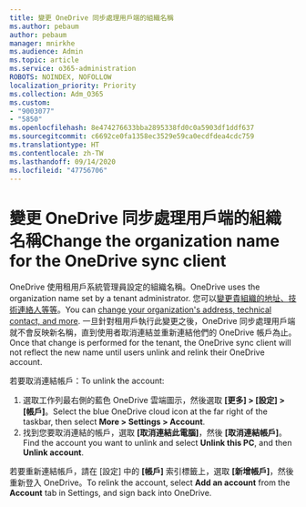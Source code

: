 ```yaml
---
title: 變更 OneDrive 同步處理用戶端的組織名稱
ms.author: pebaum
author: pebaum
manager: mnirkhe
ms.audience: Admin
ms.topic: article
ms.service: o365-administration
ROBOTS: NOINDEX, NOFOLLOW
localization_priority: Priority
ms.collection: Adm_O365
ms.custom:
- "9003077"
- "5850"
ms.openlocfilehash: 8e474276633bba2895338fd0c0a5903df1ddf637
ms.sourcegitcommit: c6692ce0fa1358ec3529e59ca0ecdfdea4cdc759
ms.translationtype: HT
ms.contentlocale: zh-TW
ms.lasthandoff: 09/14/2020
ms.locfileid: "47756706"
---
```

# <a name="change-the-organization-name-for-the-onedrive-sync-client"></a><span data-ttu-id="5ee7b-102">變更 OneDrive 同步處理用戶端的組織名稱</span><span class="sxs-lookup"><span data-stu-id="5ee7b-102">Change the organization name for the OneDrive sync client</span></span>

<span data-ttu-id="5ee7b-103">OneDrive 使用租用戶系統管理員設定的組織名稱。</span><span class="sxs-lookup"><span data-stu-id="5ee7b-103">OneDrive uses the organization name set by a tenant administrator.</span></span>  <span data-ttu-id="5ee7b-104">您可以[變更貴組織的地址、技術連絡人等等](https://docs.microsoft.com/microsoft-365/admin/manage/change-address-contact-and-more)。</span><span class="sxs-lookup"><span data-stu-id="5ee7b-104">You can [change your organization's address, technical contact, and more](https://docs.microsoft.com/microsoft-365/admin/manage/change-address-contact-and-more).</span></span> <span data-ttu-id="5ee7b-105">一旦針對租用戶執行此變更之後，OneDrive 同步處理用戶端就不會反映新名稱，直到使用者取消連結並重新連結他們的 OneDrive 帳戶為止。</span><span class="sxs-lookup"><span data-stu-id="5ee7b-105">Once that change is performed for the tenant, the OneDrive sync client will not reflect the new name until users unlink and relink their OneDrive account.</span></span>

<span data-ttu-id="5ee7b-106">若要取消連結帳戶：</span><span class="sxs-lookup"><span data-stu-id="5ee7b-106">To unlink the account:</span></span>

1. <span data-ttu-id="5ee7b-107">選取工作列最右側的藍色 OneDrive 雲端圖示，然後選取 **[更多] > [設定] > [帳戶]**。</span><span class="sxs-lookup"><span data-stu-id="5ee7b-107">Select the blue OneDrive cloud icon at the far right of the taskbar, then select  **More > Settings > Account**.</span></span>
2. <span data-ttu-id="5ee7b-108">找到您要取消連結的帳戶，選取 **[取消連結此電腦]**，然後 **[取消連結帳戶]**。</span><span class="sxs-lookup"><span data-stu-id="5ee7b-108">Find the account you want to unlink and select  **Unlink this PC**, and then  **Unlink account**.</span></span>

<span data-ttu-id="5ee7b-109">若要重新連結帳戶，請在 [設定] 中的 **[帳戶]** 索引標籤上，選取 **[新增帳戶]**，然後重新登入 OneDrive。</span><span class="sxs-lookup"><span data-stu-id="5ee7b-109">To relink the account, select  **Add an account** from the  **Account** tab in Settings, and sign back into OneDrive.</span></span>
